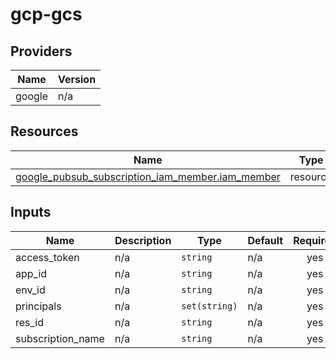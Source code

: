 # gcp-gcs
<!-- BEGIN_TF_DOCS -->


## Providers

| Name | Version |
|------|---------|
| google | n/a |

## Resources

| Name | Type |
|------|------|
| [google_pubsub_subscription_iam_member.iam_member](https://registry.terraform.io/providers/hashicorp/google/latest/docs/resources/pubsub_subscription_iam_member) | resource |

## Inputs

| Name | Description | Type | Default | Required |
|------|-------------|------|---------|:--------:|
| access\_token | n/a | `string` | n/a | yes |
| app\_id | n/a | `string` | n/a | yes |
| env\_id | n/a | `string` | n/a | yes |
| principals | n/a | `set(string)` | n/a | yes |
| res\_id | n/a | `string` | n/a | yes |
| subscription\_name | n/a | `string` | n/a | yes |
<!-- END_TF_DOCS -->